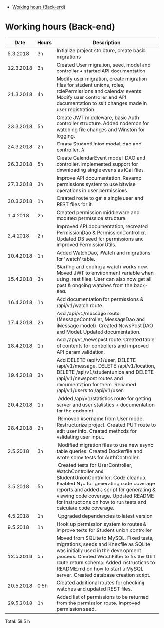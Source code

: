 <!-- START doctoc generated TOC please keep comment here to allow auto update -->

<!-- DON'T EDIT THIS SECTION, INSTEAD RE-RUN doctoc TO UPDATE -->

<!-- DON'T EDIT THIS SECTION, INSTEAD RE-RUN doctoc TO UPDATE -->

* [Working hours (Back-end)](#working-hours-back-end)

<!-- END doctoc generated TOC please keep comment here to allow auto update -->

# Working hours (Back-end)

| Date      | Hours | Description                                                                                                                                                                                                                                                                                |
| --------- | ----- | ------------------------------------------------------------------------------------------------------------------------------------------------------------------------------------------------------------------------------------------------------------------------------------------ |
| 5.3.2018  | 3h    | Initialize project structure, create basic migrations                                                                                                                                                                                                                                      |
| 12.3.2018 | 3h    | Created User migration, seed, model and controller + started API documentation                                                                                                                                                                                                             |
| 21.3.2018 | 4h    | Modify user migration, create migration files for student unions, roles, rolePermissions and calendar events. Modify user controller and API documentation to suit changes made in user registration.                                                                                      |
| 23.3.2018 | 5h    | Create JWT middleware, basic Auth controller structure. Added nodemon for watching file changes and Winston for logging.                                                                                                                                                                   |
| 24.3.2018 | 2h    | Create StudentUnion model, dao and controller. A                                                                                                                                                                                                                                           | dded API documentation for student union route and created some REST files for testing the StudentUnion endpoint. |
| 26.3.2018 | 5h    | Create CalendarEvent model, DAO and controller. Implemented support for downloading single evens as iCal files.                                                                                                                                                                            |
| 27.3.2018 | 3h    | Improve API documentation. Revamp permissions system to use bitwise operations in user permissions.                                                                                                                                                                                        |
| 30.3.2018 | 1h    | Created route to get a single user and REST files for it.                                                                                                                                                                                                                                  |
| 1.4.2018  | 2h    | Created permission middleware and modified permission structure.                                                                                                                                                                                                                           |
| 2.4.2018  | 2h    | Improved API documentation, recreated PermissionDao & PermissionController. Updated DB seed for permissions and improved PermissionUtils.                                                                                                                                                  |
| 10.4.2018 | 1h    | Added WatchDao, iWatch and migrations for 'watch' table.                                                                                                                                                                                                                                   |
| 15.4.2018 | 3h    | Starting and ending a watch works now. Moved JWT to environment variable when using .rest files. User can also now get all past & ongoing watches from the back-end.                                                                                                                       |
| 16.4.2018 | 1h    | Add documentation for permissions & /api/v1/watch route.                                                                                                                                                                                                                                   |
| 17.4.2018 | 2h    | Add /api/v1/message route (MessageController, MessageDao and iMessage model). Created NewsPost DAO and Model. Updated documentation.                                                                                                                                                       |
| 18.4.2018 | 1h    | Add /api/v1/newspost route. Created table of contents for controllers and improved API param validation.                                                                                                                                                                                   |
| 19.4.2018 | 3h    | Add DELETE /api/v1/user, DELETE /api/v1/message, DELETE /api/v1/location, DELETE /api/v1/studentunion and DELETE /api/v1/newspost routes and documentation for them. Renamed /api/v1/users to /api/v1/user.                                                                                |
| 20.4.2018 | 1h    |  Added /api/v1/statistics route for getting server and user statistics + documentation for the endpoint.                                                                                                                                                                                   |
| 28.4.2018 | 2h    |  Removed username from User model. Restructurize project. Created PUT route to edit user info. Created methods for validating user input.                                                                                                                                                  |
| 2.5.2018  | 3h    |  Modified migration files to use new async table queries. Created Dockerfile and wrote some tests for AuthController.                                                                                                                                                                      |
| 3.5.2018  | 5h    |  Created tests for UserController, WatchController and StudentUnionController. Code cleanup. Enabled Nyc for generating code coverage reports and added a script for generating & viewing code coverage. Updated README for instructions on how to run tests and calculate code coverage.  |
| 4.5.2018  | 1h    |  Upgraded dependencies to latest version                                                                                                                                                                                                                                                   |
| 9.5.2018  | 1h    | Hook up permission system to routes & improve tests for Student union controller                                                                                                                                                                                                           |
| 12.5.2018 | 5h    | Moved from SQLite to MySQL. Fixed tests, migrations, seeds and Knexfile as SQLite was initially used in the development process. Created WatchFilter to fix the GET route return schema. Added instructions to README.md on how to start a MySQL server. Created database creation script. |
| 20.5.2018 | 0.5h  | Created additional routes for checking watches and updated REST files.                                                                                                                                                                                                                     |
| 29.5.2018 | 1h    | Added list of permissions to be returned from the permission route. Improved permission seed.                                                                                                                                                                                              |

Total: 58.5 h
